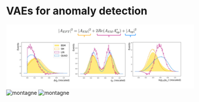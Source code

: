 # VAEs for anomaly detection
<img src="./docs/assets/images/eft.png" alt="lasagna">
<img src="./docs/assets/images/montagne.png" alt="montagne">
<img src="./docs/assets/images/montagne.png" alt="montagne">
